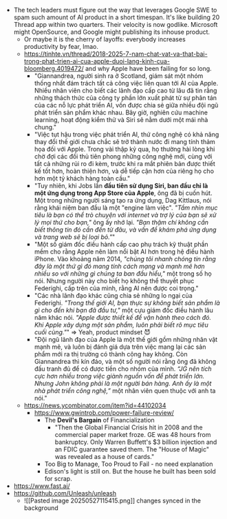 - The tech leaders must figure out the way that leverages Google SWE to spam such amount of AI product in a short timespan. It's like building 20 Thread app within two quarters. Their velocity is now godlike. Microsoft might OpenSource, and Google might publishing its inhouse product.
	- Or maybe it is the cherry of layoffs: everybody increases productivity by fear, lmao.
	- https://tinhte.vn/thread/2018-2025-7-nam-chat-vat-va-that-bai-trong-phat-trien-ai-cua-apple-duoi-lang-kinh-cua-bloomberg.4019472/ and why Apple have been failing for so long.
		- "Giannandrea, người sinh ra ở Scotland, giám sát một nhóm thống nhất đám trách tất cả công việc liên quan tới AI của Apple. Nhiều nhân viên cho biết các lãnh đạo cấp cao từ lâu đã tin rằng những thách thức của công ty phần lớn xuất phát từ sự phân tán của các nỗ lực phát triển AI, vốn được chia sẻ giữa nhiều đội ngũ phát triển sản phẩm khác nhau. Bây giờ, nghiên cứu machine learning, hoạt động kiểm thử và Siri sẽ nằm dưới một mái nhà chung."
		- "Việc tụt hậu trong việc phát triển AI, thứ công nghệ có khả năng thay đổi thế giới chưa chắc sẽ trở thành nước đi mang tính thảm họa đối với Apple. Trong vài thập kỷ qua, họ thường hài lòng khi chờ đợi các đối thủ tiên phong những công nghệ mới, cùng với tất cả những rủi ro đi kèm, trước khi ra mắt phiên bản được thiết kế tốt hơn, hoàn thiện hơn, và dễ tiếp cận hơn của riêng họ cho hơn một tỷ khách hàng toàn cầu."
		- "Tuy nhiên, khi Jobs lần **đầu tiên sử dụng Siri, ban đầu chỉ là một ứng dụng trong App Store của Apple**, ông đã bị cuốn hút. Một trong những người sáng tạo ra ứng dụng, Dag Kittlaus, nói rằng khái niệm ban đầu là một "engine làm việc". _"Tầm nhìn mục tiêu là bạn có thể trò chuyện với internet và trợ lý của bạn sẽ xử lý mọi thứ cho bạn,"_ ông ấy nhớ lại. _"Bạn thậm chí không cần biết thông tin đó cần đến từ đâu, và vấn đề khám phá ứng dụng và trang web sẽ bị loại bỏ."_"
		- "Một số giám đốc điều hành cấp cao phụ trách kỹ thuật phần mềm cho rằng Apple nên làm nổi bật AI hơn trong hệ điều hành iPhone. Vào khoảng năm 2014, _"chúng tôi nhanh chóng tin rằng đây là một thứ gì đó mang tính cách mạng và mạnh mẽ hơn nhiều so với những gì chúng ta ban đầu hiểu,"_ một trong số họ nói. Nhưng người này cho biết họ không thể thuyết phục Federighi, cấp trên của mình, rằng AI nên được coi trọng."
		- "Các nhà lãnh đạo khác cũng chia sẻ những lo ngại của Federighi. _"Trong thế giới AI, bạn thực sự không biết sản phẩm là gì cho đến khi bạn đã đầu tư,"_ một cựu giám đốc điều hành lâu năm khác nói. _"Apple được thiết kế để vận hành theo cách đó. Khi Apple xây dựng một sản phẩm, luôn phải biết rõ mục tiêu cuối cùng."_" => Yeah, product mindset 😈
		- "Đội ngũ lãnh đạo của Apple là một thế giới gồm những nhân vật mạnh mẽ, và luôn bị đánh giá dựa trên việc mang lại các sản phẩm mới ra thị trường có thành công hay không. Còn Giannandrea thì kín đáo, và một số người nói rằng ông đã không đấu tranh đủ để có được tiền cho nhóm của mình. _“JG nên tích cực hơn nhiều trong việc giành nguồn vốn để phát triển lớn. Nhưng John không phải là một người bán hàng. Anh ấy là một nhà phát triển công nghệ,”_ một nhân viên quen thuộc với anh ta nói."
	- https://news.ycombinator.com/item?id=44102034
		- https://www.gwintrob.com/power-failure-review/ 
			- The **Devil's Bargain** of Financialization
				- "Then the Global Financial Crisis hit in 2008 and the commercial paper market froze. GE was 48 hours from bankruptcy. Only Warren Buffett's $3 billion injection and an FDIC guarantee saved them. The "House of Magic" was revealed as a house of cards."
			- Too Big to Manage, Too Proud to Fail - no need explanation
			- Edison's light is still on. But the house he built has been sold for scrap.
- https://www.fast.ai/
- https://github.com/Unleash/unleash
	- ![[Pasted image 20250527115415.png]] changes synced in the background